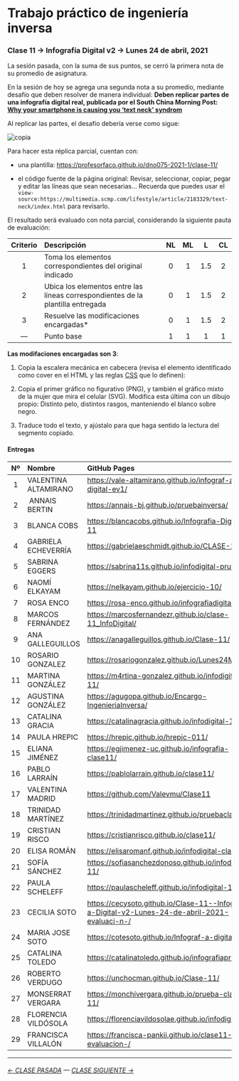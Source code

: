 # Trabajo práctico de ingeniería inversa

### Clase 11 → Infografía Digital v2 → Lunes 24 de abril, 2021

La sesión pasada, con la suma de sus puntos, se cerró la primera nota de su promedio de asignatura. 

En la sesión de hoy se agrega una segunda nota a su promedio, mediante desafío que deben resolver de manera individual: **Deben replicar partes de una infografía digital real, publicada por el South China Morning Post: [Why your smartphone is causing you ‘text neck’ syndrom](https://multimedia.scmp.com/lifestyle/article/2183329/text-neck/index.html)**

Al replicar las partes, el desafío debería verse como sigue: 

![copia](https://raw.githubusercontent.com/profesorfaco/dno075-2021-1/main/clase-11/copia.png)

Para hacer esta réplica parcial, cuentan con:

- una plantilla: https://profesorfaco.github.io/dno075-2021-1/clase-11/

- el código fuente de la página original: Revisar, seleccionar, copiar, pegar y editar las líneas que sean necesarias… Recuerda que puedes usar el `view-source:https://multimedia.scmp.com/lifestyle/article/2183329/text-neck/index.html` para revisarlo.

El resultado será evaluado con nota parcial, considerando la siguiente pauta de evaluación:

| Criterio | Descripción           | NL | ML | L | CL |
|:--------:|:----------------------|:-----:|:-----:|:-----:|:-----:|
| 1        | Toma los elementos correspondientes del original indicado | 0 | 1 | 1.5 | 2 |
| 2        | Ubica los elementos  entre las líneas correspondientes de la plantilla entregada  | 0 | 1 | 1.5 | 2 |
| 3        | Resuelve las modificaciones encargadas*  | 0 | 1 | 1.5 | 2 |
| —        | Punto base            | 1  | 1 | 1 | 1   |

**Las modifaciones encargadas son 3**:

1) Copia la escalera mecánica en cabecera (revisa el elemento identificado como cover en el HTML y las reglas [CSS](https://multimedia.scmp.com/lifestyle/article/2183329/text-neck/css/graphics.css) que lo definen):

2) Copia el primer gráfico no figurativo (PNG), y también el gráfico mixto de la mujer que mira el celular (SVG). Modifica esta última con un dibujo propio: Distinto pelo, distintos rasgos, manteniendo el blanco sobre negro. 

3) Traduce todo el texto, y ajústalo para que haga sentido la lectura del segmento copiado.


#### Entregas

| Nº   | Nombre | GitHub Pages |
|:-----:|:-----|:-------------|
| 1  | VALENTINA ALTAMIRANO | https://vale-altamirano.github.io/infograf-a-digital-ev1/ |
| 2  | ANNAIS BERTIN | https://annais-bj.github.io/pruebainversa/ |
| 3  | BLANCA COBS | https://blancacobs.github.io/Infografia-Digital-11 |
| 4	 | GABRIELA ECHEVERRÍA | https://gabrielaeschmidt.github.io/CLASE-11/ |
| 5	 | SABRINA EGGERS | https://sabrina11s.github.io/infodigital-prueba1/ |
| 6	 | NAOMÍ ELKAYAM | https://nelkayam.github.io/ejercicio-10/ |
| 7	 | ROSA ENCO | https://rosa-enco.github.io/infografiadigital-11/ |
| 8	 | MARCOS FERNÁNDEZ | https://marcosfernandezr.github.io/clase-11_InfoDigital/ |
| 9	 |  ANA GALLEGUILLOS | https://anagalleguillos.github.io/Clase-11/ |
| 10 |	ROSARIO GONZALEZ | https://rosariogonzalez.github.io/Lunes24Mayo/ |
| 11 |	MARTINA GONZÁLEZ | https://m4rtina-gonzalez.github.io/infodigital-11/ |
| 12 |	AGUSTINA GONZÁLEZ | https://agugopa.github.io/Encargo-IngenieriaInversa/ |
| 13 |	CATALINA GRACIA | https://catalinagracia.github.io/infodigital-11/ |
| 14 |	PAULA HREPIC | https://hrepic.github.io/hrepic-011/ |
| 15 |	ELIANA JIMÉNEZ | https://egjimenez-uc.github.io/infografia-clase11/ |
| 16 |	PABLO LARRAÍN | https://pablolarrain.github.io/clase11/ |
| 17 |	VALENTINA MADRID | https://github.com/Valevmu/Clase11 |
| 18 |	TRINIDAD MARTÍNEZ | https://trinidadmartinez.github.io/pruebaclase11/ |
| 19 |	CRISTIAN RISCO | https://cristianrisco.github.io/clase11/ |
| 20 |	ELISA ROMÁN | https://elisaromanf.github.io/infodigital-clase11/ |
| 21 |	SOFÍA SÁNCHEZ | https://sofiasanchezdonoso.github.io/infodigital-11/ |
| 22 |	PAULA SCHELEFF | https://paulascheleff.github.io/infodigital-11/ |
| 23 |	CECILIA SOTO | https://cecysoto.github.io/Clase-11--Infograf-a-Digital-v2-Lunes-24-de-abril-2021-evaluaci-n-/ |
| 24 |	MARIA JOSE SOTO | https://cotesoto.github.io/Infograf-a-digital-11/ |
| 25 |	CATALINA TOLEDO | https://catalinatoledo.github.io/infografiaprueba1 |
| 26 |	ROBERTO VERDUGO | https://unchocman.github.io/Clase-11/ |
| 27 |	MONSERRAT VERGARA | https://monchivergara.github.io/prueba-clase-11/ |
| 28 |	FLORENCIA VILDÓSOLA | https://florenciavildosolae.github.io/infodigital10/ |
| 29 |	FRANCISCA VILLALÓN | https://francisca-pankii.github.io/clase11--evaluacion-/ |


- - - - - - - - - - - - -

###### [← CLASE PASADA](https://github.com/profesorfaco/dno075-2021/tree/main/clase-10) — [CLASE SIGUIENTE →](https://github.com/profesorfaco/dno075-2021/tree/main/clase-12) 
